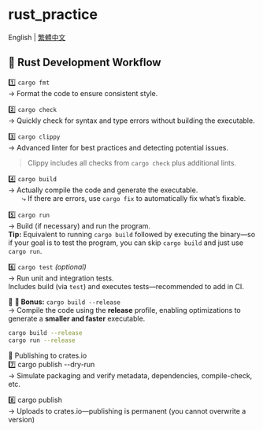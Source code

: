 # rust_practice

English | [繁體中文](./README_zh.md)

## 🦀 Rust Development Workflow

1️⃣ `cargo fmt`  
→ Format the code to ensure consistent style.

2️⃣ `cargo check`  
→ Quickly check for syntax and type errors without building the executable.

3️⃣ `cargo clippy`  
→ Advanced linter for best practices and detecting potential issues.

> Clippy includes all checks from `cargo check` plus additional lints.

4️⃣ `cargo build`  
→ Actually compile the code and generate the executable.  
  ⤷ If there are errors, use `cargo fix` to automatically fix what’s fixable.

5️⃣ `cargo run`  
→ Build (if necessary) and run the program.  
**Tip:** Equivalent to running `cargo build` followed by executing the binary—so if your goal is to test the program, you can skip `cargo build` and just use `cargo run`.

6️⃣ `cargo test` _(optional)_  
→ Run unit and integration tests.  
Includes build (via `test`) and executes tests—recommended to add in CI.

🏁 **🍒 Bonus:** `cargo build --release`  
→ Compile the code using the **release** profile, enabling optimizations to generate a **smaller and faster** executable.

```bash
cargo build --release
cargo run --release
```

🚀 Publishing to crates.io  
7️⃣ cargo publish --dry-run  
→ Simulate packaging and verify metadata, dependencies, compile-check, etc.

8️⃣ cargo publish  
→ Uploads to crates.io—publishing is permanent (you cannot overwrite a version)
